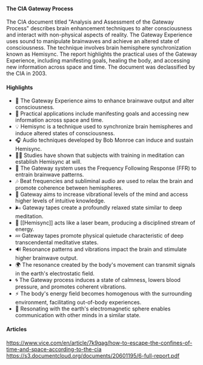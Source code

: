 #### The CIA Gateway Process

The CIA document titled "Analysis and Assessment of the Gateway Process" describes brain enhancement techniques to alter consciousness and interact with non-physical aspects of reality. The Gateway Experience uses sound to manipulate brainwaves and achieve an altered state of consciousness. The technique involves brain hemisphere synchronization known as Hemisync. The report highlights the practical uses of the Gateway Experience, including manifesting goals, healing the body, and accessing new information across space and time. The document was declassified by the CIA in 2003.

#### Highlights

- 🧠 The Gateway Experience aims to enhance brainwave output and alter consciousness.
- 🚀 Practical applications include manifesting goals and accessing new information across space and time.
- 💡 Hemisync is a technique used to synchronize brain hemispheres and induce altered states of consciousness.
- 🎧 Audio techniques developed by Bob Monroe can induce and sustain Hemisync.
- 🧘‍♀️ Studies have shown that subjects with training in meditation can establish Hemisync at will.
- 🧪 The Gateway system uses the Frequency Following Response (FFR) to entrain brainwave patterns.
- 🎶 Beat frequencies and subliminal audio are used to relax the brain and promote coherence between hemispheres.
- 🌟 Gateway aims to increase vibrational levels of the mind and access higher levels of intuitive knowledge.
- 🌬️ Gateway tapes create a profoundly relaxed state similar to deep meditation.
- 🔀 [[Hemisync]] acts like a laser beam, producing a disciplined stream of energy.
- 💤 Gateway tapes promote physical quietude characteristic of deep transcendental meditative states.
- 🔊 Resonance patterns and vibrations impact the brain and stimulate higher brainwave output.
- 🌍 The resonance created by the body's movement can transmit signals in the earth's electrostatic field.
- 🌀 The Gateway process induces a state of calmness, lowers blood pressure, and promotes coherent vibrations.
- ⚡ The body's energy field becomes homogenous with the surrounding environment, facilitating out-of-body experiences.
- 👥 Resonating with the earth's electromagnetic sphere enables communication with other minds in a similar state.


#### Articles

https://www.vice.com/en/article/7k9qag/how-to-escape-the-confines-of-time-and-space-according-to-the-cia
https://s3.documentcloud.org/documents/20601195/6-full-report.pdf
